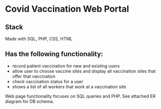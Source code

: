 # Covid Vaccination Web Portal

## Stack
Made with SQL, PHP, CSS, HTML

## Has the following functionality:
 - record patient vaccination for new and existing users
 - allow user to choose vaccine sites and display all vaccination sites that offer that vaccination
 - check vaccination status for a user
 - shows a list of all workers that work at a vaccination site
 
 Web page functionality focuses on SQL queries and PHP. See attached ER diagram for DB schema.
